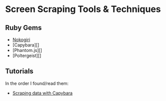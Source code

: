 # Screen Scraping Tools & Techniques

## Ruby Gems

* [Nokogiri][]
* [Capybara][]
* [Phantom.js][]
* [Poltergeist][]

[nokogiri]: <>

## Tutorials

In the order I found/read them:

* [Scraping data with Capybara](https://tutorials.jumpstartlab.com/topics/scraping-with-capybara.html)
